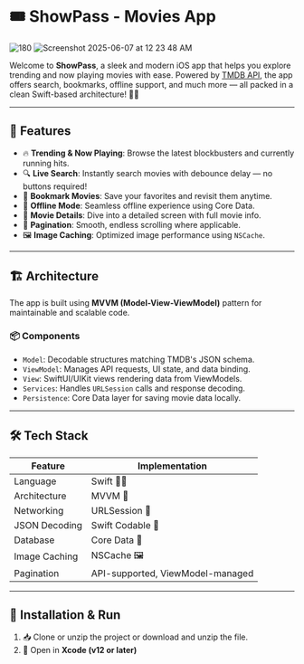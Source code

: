 # 🎟️ ShowPass - Movies App

![180](https://github.com/user-attachments/assets/6ed4ba6a-01b3-4e64-95bf-ba7fd858dbc5)
![Screenshot 2025-06-07 at 12 23 48 AM](https://github.com/user-attachments/assets/cb4b3236-d098-4604-94f9-ba8de01d1a49)



Welcome to **ShowPass**, a sleek and modern iOS app that helps you explore trending and now playing movies with ease. 
Powered by [TMDB API](https://developers.themoviedb.org/3), the app offers search, bookmarks, offline support, and much more — all packed in a clean Swift-based architecture! 🍿📱

---

## 🚀 Features

- 🔥 **Trending & Now Playing**: Browse the latest blockbusters and currently running hits.
- 🔍 **Live Search**: Instantly search movies with debounce delay — no buttons required!
- 📝 **Bookmark Movies**: Save your favorites and revisit them anytime.
- 📴 **Offline Mode**: Seamless offline experience using Core Data.
- 🧠 **Movie Details**: Dive into a detailed screen with full movie info.
- 🧾 **Pagination**: Smooth, endless scrolling where applicable.
- 🖼️ **Image Caching**: Optimized image performance using `NSCache`.

---

## 🏗️ Architecture

The app is built using **MVVM (Model-View-ViewModel)** pattern for maintainable and scalable code.

### 📦 Components
- `Model`: Decodable structures matching TMDB's JSON schema.
- `ViewModel`: Manages API requests, UI state, and data binding.
- `View`: SwiftUI/UIKit views rendering data from ViewModels.
- `Services`: Handles `URLSession` calls and response decoding.
- `Persistence`: Core Data layer for saving movie data locally.

---

## 🛠️ Tech Stack

| Feature              | Implementation                      |
|---------------------|--------------------------------------|
| Language            | Swift 🧑‍💻                           |
| Architecture        | MVVM 📐                              |
| Networking          | URLSession 🔌                        |
| JSON Decoding       | Swift Codable 🧩                    |
| Database            | Core Data 💾                         |
| Image Caching       | NSCache 🖼️                          |
| Pagination          | API-supported, ViewModel-managed     |

---

## 📲 Installation & Run

1. 📥 Clone or unzip the project or download and unzip the file.
2. 🧰 Open in **Xcode (v12 or later)**
